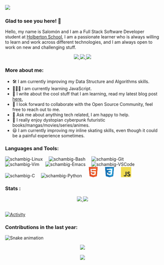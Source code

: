 <!---------- Profile banner ---------->

[![](https://raw.githubusercontent.com/schambig/schambig/master/banner.gif)](https://github.com/schambig)

<!---------- Introduction ---------->

### Glad to see you here! 👋 

Hello, my name is Salomón and I am a Full Stack Software Developer student at [Holberton School](https://www.holbertonschool.com/), I am a passionate learner who is always willing to learn and work across different technologies, and I am always open to work on new and challenging stuff.

<!---------- Social icons section ---------->

<div align="center">
  <a href="https://www.linkedin.com/in/salom%C3%B3n-chambi-gutierrez-bb5007230/"_blank">
    <img height="25" src="https://img.shields.io/badge/linkedin-%230077B5.svg?&style=for-the-badge&logo=linkedin&logoColor=white"/">
  </a>
  <a href="https://medium.com/@schambig/">
    <img height="26" src="https://img.shields.io/badge/medium-%2312100E.svg?&style=for-the-badge&logo=medium&logoColor=white">
  </a>
  <a href="https://twitter.com/schambig/">
    <img height="25" src="https://img.shields.io/badge/twitter-%231DA1F2.svg?&style=for-the-badge&logo=twitter&logoColor=white">
  </a>
</div>

<!---------- More about me section ---------->

### More about me:

* 🛠 I am currently improving my Data Structure and Algorithms skills. <!--and documenting the process, take a look at the repository:
[Data Structures](https://github.com/schambig/data_structures)-->
* 👨🏻‍💻 I am currently learning JavaScript.
* 📝 I write about the cool stuff that I am learning, read my latest blog post [here.](https://medium.com/@schambig/)
* 🚀 I look forward to collaborate with the Open Source Community, feel free to reach out to me.
* 💬 Ask me about anything tech related, I am happy to help.
* 👾 I really enjoy dystopian cyberpunk futuristic books/mangas/movies/series/animes.
* 😃 I am currently improving my inline skating skills, even though it could be a painful experience sometimes.

<!---------- Languages and tools section ---------->

### Languages and Tools:
<div>
  <img alt="schambig-Linux" height="35" src="https://cdn.jsdelivr.net/gh/devicons/devicon/icons/linux/linux-original.svg">&nbsp;&nbsp;&nbsp;&nbsp;
  <img alt="schambig-Bash" height="35" src="https://upload.wikimedia.org/wikipedia/commons/4/4b/Bash_Logo_Colored.svg">&nbsp;&nbsp;&nbsp;&nbsp;
  <img alt="schambig-Git" height="35" src="https://cdn.jsdelivr.net/gh/devicons/devicon/icons/git/git-original.svg">&nbsp;&nbsp;&nbsp;&nbsp;
  <img alt="schambig-Vim" height="34" src="https://cdn.jsdelivr.net/gh/devicons/devicon/icons/vim/vim-original.svg">&nbsp;&nbsp;&nbsp;&nbsp;
  <img alt="schambig-Emacs" height="37" src="https://upload.wikimedia.org/wikipedia/commons/0/08/EmacsIcon.svg">&nbsp;&nbsp;&nbsp;&nbsp;
  <img alt="schambig-VSCode" height="34" src="https://cdn.jsdelivr.net/gh/devicons/devicon/icons/vscode/vscode-original.svg">&nbsp;&nbsp;&nbsp;&nbsp;
  <img alt="schambig-C" height="37" src="https://cdn.jsdelivr.net/gh/devicons/devicon/icons/c/c-original.svg">&nbsp;&nbsp;&nbsp;&nbsp;
  <img alt="schambig-Python" height="37" src="https://cdn.jsdelivr.net/gh/devicons/devicon/icons/python/python-original.svg">&nbsp;&nbsp;&nbsp;&nbsp;
  <img alt="schambig-HTML" height="34" src="https://raw.githubusercontent.com/devicons/devicon/master/icons/html5/html5-original.svg">&nbsp;&nbsp;&nbsp;&nbsp;
  <img alt="schambig-CSS" height="34" src="https://raw.githubusercontent.com/devicons/devicon/master/icons/css3/css3-original.svg">&nbsp;&nbsp;&nbsp;&nbsp;
  <img alt="schambig-JavaScript" height="34" src="https://raw.githubusercontent.com/devicons/devicon/master/icons/javascript/javascript-original.svg">
</div>

<!--
<br/>
   <a href="https://www.linux.org/" target="_blank"><img align="left" al4t="schambig-Linux" height="37" src="https://cdn.jsdelivr.net/gh/devicons/devicon/icons/linux/linux-original.svg"></a>
   <a href="https://www.gnu.org/software/bash/" target="_blank"><img align="left" alt="schambig-Bash" height="37" src="https://upload.wikimedia.org/wikipedia/commons/4/4b/Bash_Logo_Colored.svg"></a>
   <a href="https://git-scm.com/" target="_blank"><img align="left" alt="schambig-Git" height="37" src="https://cdn.jsdelivr.net/gh/devicons/devicon/icons/git/git-original.svg"></a>
   <a href="https://neovim.io/" target="_blank"><img align="left" alt="schambig-Vim" height="34" src="https://cdn.jsdelivr.net/gh/devicons/devicon/icons/vim/vim-original.svg"></a>
   <a href="https://www.gnu.org/software/emacs/" target="_blank"><img align="left" alt="schambig-Emacs" height="37" src="https://upload.wikimedia.org/wikipedia/commons/0/08/EmacsIcon.svg"></a>
   <a href="https://code.visualstudio.com/" target="_blank"><img align="left" alt="schambig-VSCode" height="34" src="https://cdn.jsdelivr.net/gh/devicons/devicon/icons/vscode/vscode-original.svg"></a>
   <a href="https://www.iso.org/standard/74528.html" target="_blank"><img align="left" alt="schambig-C" height="37" src="https://cdn.jsdelivr.net/gh/devicons/devicon/icons/c/c-original.svg"></a>
   <a href="https://www.python.org/" target="_blank"><img align="left" alt="schambig-Python" height="37" src="https://cdn.jsdelivr.net/gh/devicons/devicon/icons/python/python-original.svg"></a>
   <a href="https://html.spec.whatwg.org/" target="_blank"><img align="left" alt="schambig-HTML" height="34" src="https://raw.githubusercontent.com/devicons/devicon/master/icons/html5/html5-original.svg"></a>
   <a href="https://www.w3.org/TR/CSS/#css" target="_blank"><img align="left" alt="schambig-CSS" height="34" src="https://raw.githubusercontent.com/devicons/devicon/master/icons/css3/css3-original.svg"></a>
   <a href="https://www.ecma-international.org/publications-and-standards/standards/ecma-262/"><img align="left" alt="schambig-JavaScript" height="34" src="https://raw.githubusercontent.com/devicons/devicon/master/icons/javascript/javascript-original.svg"></a>
<br/>
-->

<!---------- Statistics (themes: algolia, tokyonight, onedark, dracula, react), Snake animation and profile views count section ---------->

### Stats :

<div align="center">
  <a href="https://github.com/schambig">
    <img height="162em" src="https://github-readme-stats.vercel.app/api?username=schambig&show_icons=true&theme=react&"/>
    <img height="162em" src="https://github-readme-stats.vercel.app/api/top-langs/?username=schambig&layout=compact&langs_count=6&theme=react"/>
    <br/>
    <br/>
    <!--
    <img src="https://activity-graph.herokuapp.com/graph?username=schambig&theme=react-dark&bg_color=20232a&hide_border=true" width="90%"/>
    -->
  </a>
</div>

[![Activity](https://github-readme-activity-graph.cyclic.app/graph?username=schambig&theme=github-compact)](https://github.com/ashutosh00710/github-readme-activity-graph)

<!---
===============START HIDDEN SECTION====================
Statistics (themes: algolia, tokyonight, onedark, dracula, react), Snake animation and profile views count section

### Stats and Contributions:

<details>
  <summary>📊 <b>Click to show GitHub Stats <img src="https://github.com/Tarikul-Islam-Anik/tarikul-islam-anik/blob/main/assets/images/Eyes.png" width="3.5%"> :</b></summary>
  <br/>
  <div align="center">
  <a href="https://github.com/schambig">
    <img height="165em" src="https://github-readme-stats.vercel.app/api?username=schambig&show_icons=true&theme=react&"/>
    <img height="165em" src="https://github-readme-stats.vercel.app/api/top-langs/?username=schambig&layout=compact&langs_count=6&theme=react"/>
    <br/>
    <br/>
    <img src="https://activity-graph.herokuapp.com/graph?username=schambig&theme=react-dark&bg_color=20232a&hide_border=true" width="85%"/>
  </a>
  </div>
</details>
==================END HIDDEN SECTION====================
--->

### Contributions in the last year:

![Snake animation](https://github.com/schambig/schambig/blob/output/github-contribution-grid-snake.svg)
  
<div align="center">
  <img src="https://gpvc.arturio.dev/schambig"> 
</div>

<p align="center">
  <img src="https://capsule-render.vercel.app/api?type=waving&color=gradient&height=60&section=footer"/>
</p>
